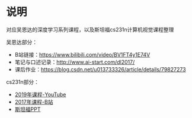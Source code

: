 # 说明

对应吴恩达的深度学习系列课程，以及斯坦福cs231n计算机视觉课程整理

吴恩达部分：

- B站链接：https://www.bilibili.com/video/BV1FT4y1E74V
- 笔记与口述记录：http://www.ai-start.com/dl2017/
- 课后作业：https://blog.csdn.net/u013733326/article/details/79827273

cs231n部分：

- [2019年课程-YouTube](https://www.youtube.com/playlist?list=PL5-TkQAfAZFbzxjBHtzdVCWE0Zbhomg7r)
- [2017年课程-B站](https://www.bilibili.com/video/BV1nJ411z7fe/)
- [斯坦福PPT](https://cs231n.stanford.edu/slides//)
